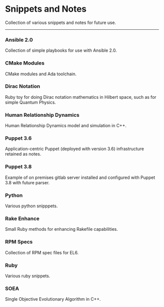 # Snippets and Notes

Collection of various snippets and notes for future use.

---

### Ansible 2.0

Collection of simple playbooks for use with Ansible 2.0.

### CMake Modules

CMake modules and Ada toolchain.

### Dirac Notation

Ruby toy for doing Dirac notation mathematics in Hilbert space, such as for simple Quantum Physics.

### Human Relationship Dynamics

Human Relationship Dynamics model and simulation in C++.

### Puppet 3.6

Application-centric Puppet (deployed with version 3.6) infrastructure retained as notes.

### Puppet 3.8

Example of on premises gitlab server installed and configured with Puppet 3.8 with future parser.

### Python

Various python snipppets.

### Rake Enhance

Small Ruby methods for enhancing Rakefile capabilities.

### RPM Specs

Collection of RPM spec files for EL6.

### Ruby

Various ruby snippets.

### SOEA

Single Objective Evolutionary Algorithm in C++.
